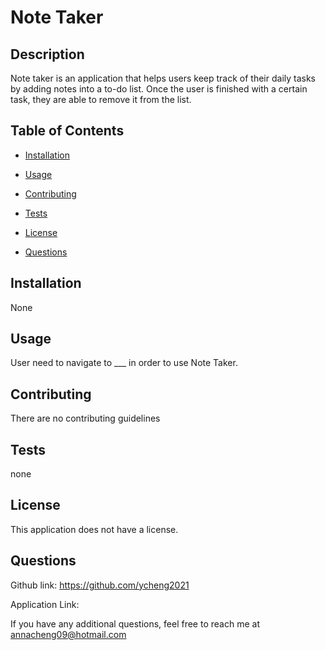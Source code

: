 
# Note Taker



## Description
Note taker is an application that helps users keep track of their daily tasks by adding notes into a to-do list. Once the user is finished with a certain task, they are able to remove it from the list. 

## Table of Contents

- [Installation](#installation)

- [Usage](#usage)

- [Contributing](#contributing)

- [Tests](#tests)

- [License](#license)

- [Questions](#questions)

## Installation 
None

## Usage 
User need to navigate to ___ in order to use Note Taker.

## Contributing
There are no contributing guidelines

## Tests
none

## License
This application does not have a license.

## Questions
Github link: https://github.com/ycheng2021

Application Link: 

If you have any additional questions, feel free to reach me at annacheng09@hotmail.com


